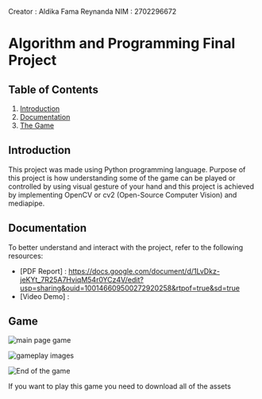 Creator : Aldika Fama Reynanda
NIM : 2702296672

# Algorithm and Programming Final Project

## Table of Contents
1. [Introduction](#introduction)
2. [Documentation](#documentation)
3. [The Game ](#game)

## Introduction
This project was made using Python programming language. Purpose of this project is how understanding some of the game can be played or controlled by using visual gesture of your hand and this project is achieved by implementing OpenCV or cv2 (Open-Source Computer Vision) and mediapipe.

## Documentation
To better understand and interact with the project, refer to the following resources:

- [PDF Report] : https://docs.google.com/document/d/1LvDkz-jeKYt_7R25A7HviqM54r0YCz4V/edit?usp=sharing&ouid=100146609500272920258&rtpof=true&sd=true
- [Video Demo] :

## Game 

![main page game](https://github.com/rlaxNstdy/Algo_FinalProject_ANTi_tiny_trails/assets/144894046/0d54cba9-7909-4fff-959d-9259ab8c56c0)

![gameplay images](https://github.com/rlaxNstdy/Algo_FinalProject_ANTi_tiny_trails/assets/144894046/d5d2cd64-de88-4a40-8cb6-f06e74a023df)

![End of the  game ](https://github.com/rlaxNstdy/Algo_FinalProject_ANTi_tiny_trails/assets/144894046/782f6970-c01f-4797-b5c7-a46cc2ba343d)

If you want to play this game you need to download all of the assets 





